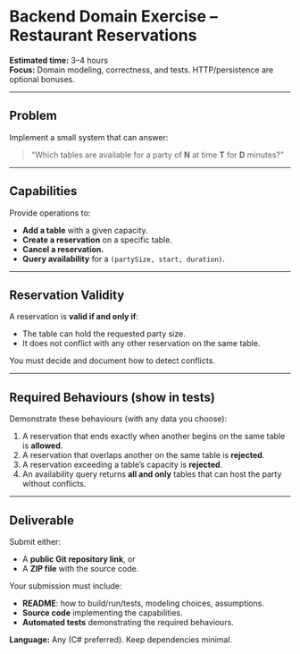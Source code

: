 # Backend Domain Exercise – Restaurant Reservations

**Estimated time:** 3–4 hours  
**Focus:** Domain modeling, correctness, and tests. HTTP/persistence are optional bonuses.

---

## Problem
Implement a small system that can answer:

> “Which tables are available for a party of **N** at time **T** for **D** minutes?”

---

## Capabilities
Provide operations to:

- **Add a table** with a given capacity.  
- **Create a reservation** on a specific table.  
- **Cancel a reservation.**  
- **Query availability** for a `(partySize, start, duration)`.  

---

## Reservation Validity
A reservation is **valid if and only if**:

- The table can hold the requested party size.  
- It does not conflict with any other reservation on the same table.  

You must decide and document how to detect conflicts.

---

## Required Behaviours (show in tests)
Demonstrate these behaviours (with any data you choose):

1. A reservation that ends exactly when another begins on the same table is **allowed**.  
2. A reservation that overlaps another on the same table is **rejected**.  
3. A reservation exceeding a table’s capacity is **rejected**.  
4. An availability query returns **all and only** tables that can host the party without conflicts.  

---

## Deliverable
Submit either:  

- A **public Git repository link**, or  
- A **ZIP file** with the source code.  

Your submission must include:  

- **README**: how to build/run/tests, modeling choices, assumptions.  
- **Source code** implementing the capabilities.  
- **Automated tests** demonstrating the required behaviours.  

**Language:** Any (C# preferred). Keep dependencies minimal.
